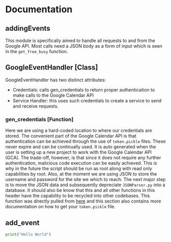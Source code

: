 # Documentation

## addingEvents

This module is specifically aimed to handle all requests to and from the Google API. Most calls need a JSON body as a form of input which is seen in the `get_free_busy` function.

## GoogleEventHandler [Class]

GoogleEventHandler has two distinct attributes:

- Credentials: calls gen_credentials to return proper authentication to make calls to the Google Calendar API
- Service Handler: this uses such credentials to create a service to send and receive requests.

### gen_credentials [Function]

Here we are using a hard-coded location to where our credentials are stored. The convenient part of the Google Calendar API is that authentication can be achieved through the use of `token.pickle` files. These never expire and can be continually used. It is auto generated when the user is setting up a new project to work with the Google Calendar API (GCA). The trade-off, however, is that since it does not require any further authentication, malicious code execution can be easily achieved. This is why in the future the script should be run as root along with read only capabilities by root. Also, at the moment we are using JSON to store the username and password for the site we which to reach. The next major step is to move the JSON data and subsequently depreciate `JSONParser.py` into a database. It should also be know that this and all other functions in this header have the capability to be recycled into other codebases. This function was directly pulled from [here](https://developers.google.com/calendar/quickstart/python) and this section also contains more documentation on how to get your `token.pickle` file.

## add_event



```python
print("Hello World")
```
